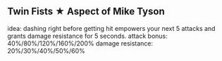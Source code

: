 ## Twin Fists ★ Aspect of Mike Tyson

idea: dashing right before getting hit empowers your next 5 attacks and grants damage resistance for 5 seconds.
attack bonus: 40%/80%/120%/160%/200%
damage resistance: 20%/30%/40%/50%/60%